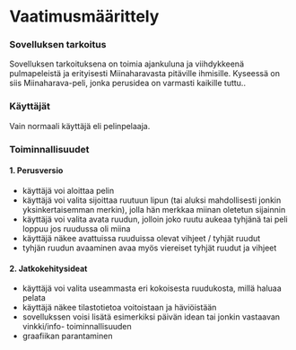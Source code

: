 # Vaatimusmäärittely

### Sovelluksen tarkoitus
Sovelluksen tarkoituksena on toimia ajankuluna ja viihdykkeenä pulmapeleistä ja erityisesti
Miinaharavasta pitäville ihmisille. Kyseessä on siis Miinaharava-peli, jonka perusidea on
varmasti kaikille tuttu..

### Käyttäjät
Vain normaali käyttäjä eli pelinpelaaja.

### Toiminnallisuudet
#### 1. Perusversio
- käyttäjä voi aloittaa pelin
- käyttäjä voi valita sijoittaa ruutuun lipun (tai aluksi mahdollisesti jonkin 
  yksinkertaisemman merkin), jolla hän merkkaa miinan oletetun sijainnin
- käyttäjä voi valita avata ruudun, jolloin joko ruutu aukeaa tyhjänä tai peli loppuu jos 
  ruudussa oli miina
- käyttäjä näkee avattuissa ruuduissa olevat vihjeet / tyhjät ruudut
- tyhjän ruudun avaaminen avaa myös viereiset tyhjät ruudut ja vihjeet

#### 2. Jatkokehitysideat
- käyttäjä voi valita useammasta eri kokoisesta ruudukosta, millä haluaa pelata
- käyttäjä näkee tilastotietoa voitoistaan ja häviöistään
- sovellukssen voisi lisätä esimerkiksi päivän idean tai jonkin vastaavan vinkki/info-
  toiminnallisuuden
- graafiikan parantaminen
